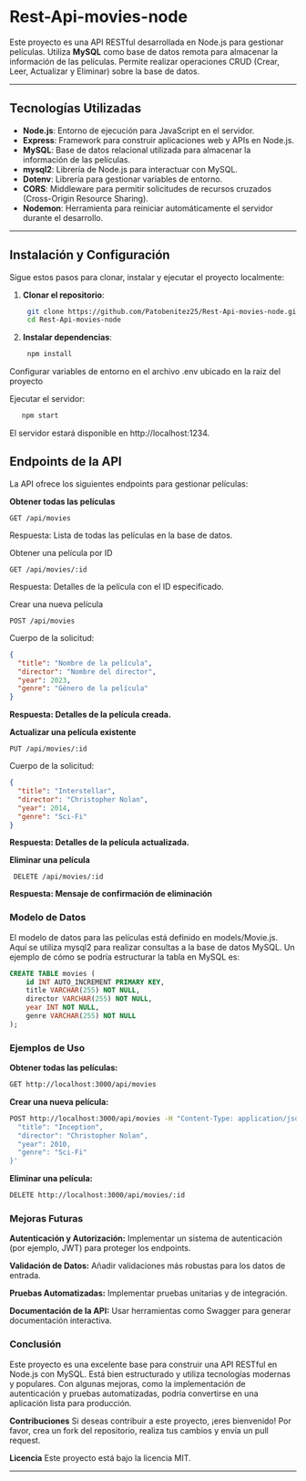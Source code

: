 # Rest-Api-movies-node

Este proyecto es una API RESTful desarrollada en Node.js para gestionar películas. Utiliza **MySQL** como base de datos remota para almacenar la información de las películas. Permite realizar operaciones CRUD (Crear, Leer, Actualizar y Eliminar) sobre la base de datos.

---

## **Tecnologías Utilizadas**
- **Node.js**: Entorno de ejecución para JavaScript en el servidor.
- **Express**: Framework para construir aplicaciones web y APIs en Node.js.
- **MySQL**: Base de datos relacional utilizada para almacenar la información de las películas.
- **mysql2**: Librería de Node.js para interactuar con MySQL.
- **Dotenv**: Librería para gestionar variables de entorno.
- **CORS**: Middleware para permitir solicitudes de recursos cruzados (Cross-Origin Resource Sharing).
- **Nodemon**: Herramienta para reiniciar automáticamente el servidor durante el desarrollo.

---

## **Instalación y Configuración**
Sigue estos pasos para clonar, instalar y ejecutar el proyecto localmente:
1. **Clonar el repositorio**:
   ```bash
    git clone https://github.com/Patobenitez25/Rest-Api-movies-node.git
    cd Rest-Api-movies-node
2. **Instalar dependencias**:
   ```bash
    npm install
   ```


Configurar variables de entorno en el archivo .env ubicado en la raiz del proyecto

Ejecutar el servidor:

```bash
   npm start
```
El servidor estará disponible en http://localhost:1234.

## Endpoints de la API
La API ofrece los siguientes endpoints para gestionar películas:

**Obtener todas las películas**

````http
GET /api/movies
````

Respuesta: Lista de todas las películas en la base de datos.

Obtener una película por ID

````http
GET /api/movies/:id
````

Respuesta: Detalles de la película con el ID especificado.

Crear una nueva película

````http
POST /api/movies
````
Cuerpo de la solicitud:

````json
{
  "title": "Nombre de la película",
  "director": "Nombre del director",
  "year": 2023,
  "genre": "Género de la película"
}
````
**Respuesta: Detalles de la película creada.**

**Actualizar una película existente** 

````http
PUT /api/movies/:id
````
Cuerpo de la solicitud:
````json
{
  "title": "Interstellar",
  "director": "Christopher Nolan",
  "year": 2014,
  "genre": "Sci-Fi"
}
````
**Respuesta: Detalles de la película actualizada.**

**Eliminar una película**
````http
 DELETE /api/movies/:id
````
**Respuesta: Mensaje de confirmación de eliminación**

### Modelo de Datos
El modelo de datos para las películas está definido en models/Movie.js. Aquí se utiliza mysql2 para realizar consultas a la base de datos MySQL. Un ejemplo de cómo se podría estructurar la tabla en MySQL es:

```sql
CREATE TABLE movies (
    id INT AUTO_INCREMENT PRIMARY KEY,
    title VARCHAR(255) NOT NULL,
    director VARCHAR(255) NOT NULL,
    year INT NOT NULL,
    genre VARCHAR(255) NOT NULL
);
```
### Ejemplos de Uso
**Obtener todas las películas:**

```bash
GET http://localhost:3000/api/movies
```
**Crear una nueva película:**

```bash
POST http://localhost:3000/api/movies -H "Content-Type: application/json" -d '{
  "title": "Inception",
  "director": "Christopher Nolan",
  "year": 2010,
  "genre": "Sci-Fi"
}'
```
**Eliminar una película:**

```bash
DELETE http://localhost:3000/api/movies/:id
```
### Mejoras Futuras
**Autenticación y Autorización:** Implementar un sistema de autenticación (por ejemplo, JWT) para proteger los endpoints.

**Validación de Datos:** Añadir validaciones más robustas para los datos de entrada.

**Pruebas Automatizadas:** Implementar pruebas unitarias y de integración.

**Documentación de la API:** Usar herramientas como Swagger para generar documentación interactiva.

### Conclusión
Este proyecto es una excelente base para construir una API RESTful en Node.js con MySQL. Está bien estructurado y utiliza tecnologías modernas y populares. Con algunas mejoras, como la implementación de autenticación y pruebas automatizadas, podría convertirse en una aplicación lista para producción.

**Contribuciones**
Si deseas contribuir a este proyecto, ¡eres bienvenido! Por favor, crea un fork del repositorio, realiza tus cambios y envía un pull request.

**Licencia**
Este proyecto está bajo la licencia MIT.


---


